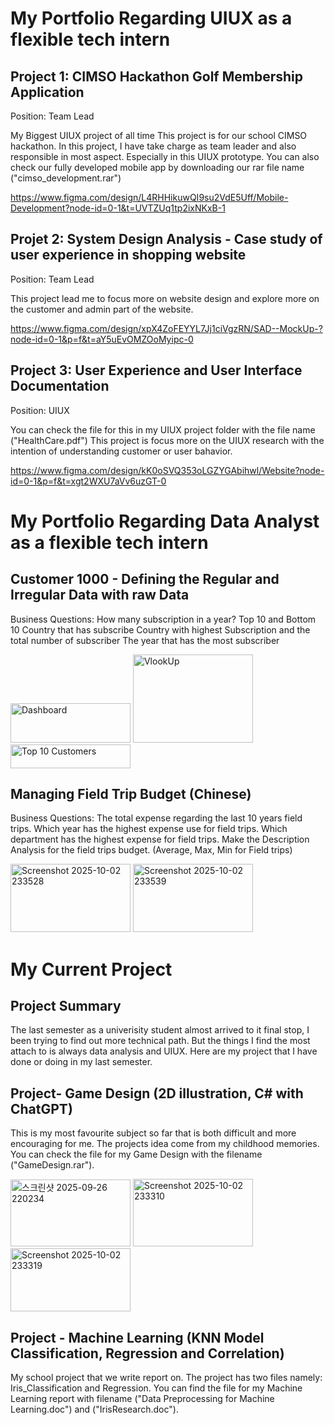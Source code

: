 # My Portfolio Regarding UIUX as a flexible tech intern


## Project 1: CIMSO Hackathon Golf Membership Application
Position: Team Lead

My Biggest UIUX project of all time
This project is for our school CIMSO hackathon. In this project, I have take charge as team leader and also responsible in most aspect. Especially in this UIUX prototype.
You can also check our fully developed mobile app by downloading our rar file name ("cimso_development.rar")

https://www.figma.com/design/L4RHHikuwQI9su2VdE5Uff/Mobile-Development?node-id=0-1&t=UVTZUq1tp2ixNKxB-1

## Projet 2: System Design Analysis - Case study of user experience in shopping website
Position: Team Lead

This project lead me to focus more on website design and explore more on the customer and admin part of the website. 

https://www.figma.com/design/xpX4ZoFEYYL7Jj1ciVgzRN/SAD--MockUp-?node-id=0-1&p=f&t=aY5uEvOMZOoMyipc-0

## Project 3: User Experience and User Interface Documentation
Position: UIUX

You can check the file for this in my UIUX project folder with the file name ("HealthCare.pdf")
This project is focus more on the UIUX research with the intention of understanding customer or user bahavior. 

https://www.figma.com/design/kK0oSVQ353oLGZYGAbihwl/Website?node-id=0-1&p=f&t=xgt2WXU7aVv6uzGT-0


# My Portfolio Regarding Data Analyst as a flexible tech intern

## Customer 1000 - Defining the Regular and Irregular Data with raw Data

Business Questions:
How many subscription in a year?
Top 10 and Bottom 10 Country that has subscribe
Country with highest Subscription and the total number of subscriber
The year that has the most subscriber

<img width="192" height="63" alt="Dashboard" src="https://github.com/user-attachments/assets/29a95875-e634-4251-bcf0-70d5f2448747" />
<img width="192" height="141" alt="VlookUp" src="https://github.com/user-attachments/assets/ed58ee57-75ac-441a-b6ce-8577408b139e" />
<img width="192" height="38" alt="Top 10 Customers" src="https://github.com/user-attachments/assets/2cab0d08-d303-4b8f-a768-fcaa03f74651" />




## Managing Field Trip Budget (Chinese)

Business Questions:
The total expense regarding the last 10 years field trips.
Which year has the highest expense use for field trips.
Which department has the highest expense for field trips.
Make the Description Analysis for the field trips budget. (Average, Max, Min for Field trips)

<img width="192" height="109" alt="Screenshot 2025-10-02 233528" src="https://github.com/user-attachments/assets/00dd0721-50d6-4b3a-a5b3-6575aa683652" />
<img width="192" height="109" alt="Screenshot 2025-10-02 233539" src="https://github.com/user-attachments/assets/b15c7604-639d-48a3-a163-d73645d861ca" />








# My Current Project

## Project Summary
The last semester as a univerisity student almost arrived to it final stop, I been trying to find out more technical path. But the things I find the most attach to is always data analysis and UIUX.
Here are my project that I have done or doing in my last semester. 

## Project- Game Design (2D illustration, C# with ChatGPT)
This is my most favourite subject so far that is both difficult and more encouraging for me. The projects idea come from my childhood memories. 
You can check the file for my Game Design with the filename ("GameDesign.rar").

<img width="192" height="107" alt="스크린샷 2025-09-26 220234" src="https://github.com/user-attachments/assets/c33cfdb4-84b4-4108-a938-489ab3791cde" />
<img width="192" height="108" alt="Screenshot 2025-10-02 233310" src="https://github.com/user-attachments/assets/aaef4887-ce79-4163-a675-5e49ae7c75d5" />
<img width="192" height="101" alt="Screenshot 2025-10-02 233319" src="https://github.com/user-attachments/assets/3d50eb52-824e-4e26-92ac-92a129d322d8" />



## Project - Machine Learning (KNN Model Classification, Regression and Correlation)
My school project that we write report on. The project has two files namely: Iris_Classification and Regression.
You can find the file for my Machine Learning report with filename ("Data Preprocessing for Machine Learning.doc") and ("IrisResearch.doc").
